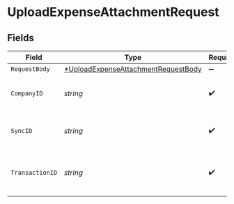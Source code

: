 # UploadExpenseAttachmentRequest


## Fields

| Field                                                                                                | Type                                                                                                 | Required                                                                                             | Description                                                                                          | Example                                                                                              |
| ---------------------------------------------------------------------------------------------------- | ---------------------------------------------------------------------------------------------------- | ---------------------------------------------------------------------------------------------------- | ---------------------------------------------------------------------------------------------------- | ---------------------------------------------------------------------------------------------------- |
| `RequestBody`                                                                                        | [*UploadExpenseAttachmentRequestBody](../../models/operations/uploadexpenseattachmentrequestbody.md) | :heavy_minus_sign:                                                                                   | N/A                                                                                                  |                                                                                                      |
| `CompanyID`                                                                                          | *string*                                                                                             | :heavy_check_mark:                                                                                   | N/A                                                                                                  | 8a210b68-6988-11ed-a1eb-0242ac120002                                                                 |
| `SyncID`                                                                                             | *string*                                                                                             | :heavy_check_mark:                                                                                   | Unique identifier for a sync.                                                                        | 6fb40d5e-b13e-11ed-afa1-0242ac120002                                                                 |
| `TransactionID`                                                                                      | *string*                                                                                             | :heavy_check_mark:                                                                                   | The unique identifier for your SMB's transaction.                                                    | 336694d8-2dca-4cb5-a28d-3ccb83e55eee                                                                 |